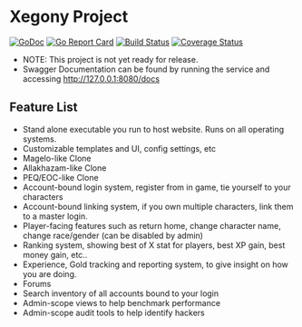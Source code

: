 # Xegony Project

[![GoDoc](https://godoc.org/github.com/xackery/xegony?status.svg)](https://godoc.org/github.com/xackery/xegony) [![Go Report Card](https://goreportcard.com/badge/github.com/xackery/xegony)](https://goreportcard.com/report/github.com/xackery/xegony) [![Build Status](https://travis-ci.org/xackery/xegony.svg)](https://travis-ci.org/Xackery/xegony.svg?branch=master) [![Coverage Status](https://coveralls.io/repos/github/xackery/xegony/badge.svg?branch=master)](https://coveralls.io/github/xackery/xegony?branch=master)

* NOTE: This project is not yet ready for release.
* Swagger Documentation can be found by running the service and accessing http://127.0.0.1:8080/docs

## Feature List
* Stand alone executable you run to host website. Runs on all operating systems.
* Customizable templates and UI, config settings, etc
* Magelo-like Clone
* Allakhazam-like Clone
* PEQ/EOC-like Clone
* Account-bound login system, register from in game, tie yourself to your characters
* Account-bound linking system, if you own multiple characters, link them to a master login.
* Player-facing features such as return home, change character name, change race/gender (can be disabled by admin)
* Ranking system, showing best of X stat for players, best XP gain, best money gain, etc..
* Experience, Gold tracking and reporting system, to give insight on how you are doing.
* Forums
* Search inventory of all accounts bound to your login
* Admin-scope views to help benchmark performance
* Admin-scope audit tools to help identify hackers
